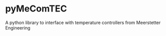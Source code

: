 # pyMeComTEC
A python library to interface with temperature controllers from Meerstetter Engineering
